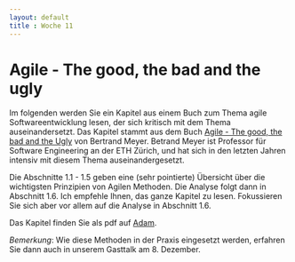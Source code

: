 ```yaml
---
layout: default
title : Woche 11
---
```

# Agile - The good, the bad and  the ugly

Im folgenden werden Sie ein Kapitel aus einem Buch zum Thema agile Softwareentwicklung lesen, der sich kritisch mit dem Thema auseinandersetzt.
Das Kapitel stammt aus dem  Buch [Agile - The good, the bad and the Ugly](https://www.amazon.com/Agile-Good-Hype-Bertrand-Meyer/dp/3319051547) von Bertrand Meyer. Betrand Meyer ist Professor für Software Engineering an der ETH Zürich, und hat sich in den letzten Jahren intensiv mit diesem Thema auseinandergesetzt.

Die Abschnitte 1.1 - 1.5 geben eine (sehr pointierte) Übersicht über die wichtigsten Prinzipien von Agilen Methoden. Die Analyse folgt dann in Abschnitt 1.6.
Ich empfehle Ihnen, das ganze Kapitel zu lesen. Fokussieren Sie sich aber vor allem auf die Analyse in Abschnitt 1.6.

Das Kapitel finden Sie als pdf auf [Adam](https://adam.unibas.ch/goto_adam_file_1500482.html).

*Bemerkung*: Wie diese Methoden in der Praxis eingesetzt werden, erfahren Sie dann auch in unserem Gasttalk am 8. Dezember.